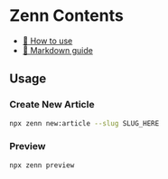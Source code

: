 # Zenn Contents

* [📘 How to use](https://zenn.dev/zenn/articles/zenn-cli-guide)
* [📘 Markdown guide](https://zenn.dev/zenn/articles/markdown-guide)

## Usage

### Create New Article

```bash
npx zenn new:article --slug SLUG_HERE
```

### Preview

```
npx zenn preview
```
